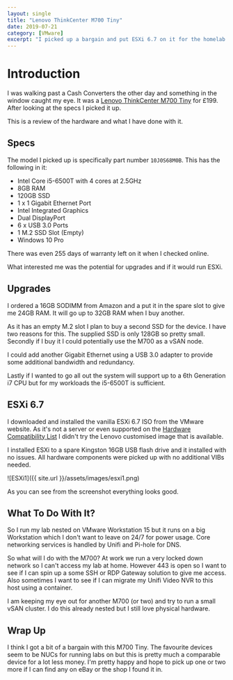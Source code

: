 ```yaml
---
layout: single
title: "Lenovo ThinkCenter M700 Tiny"
date: 2019-07-21
category: [VMware]
excerpt: "I picked up a bargain and put ESXi 6.7 on it for the homelab. Is it worth it?"
---
```

# Introduction

I was walking past a Cash Converters the other day and something in the window caught my eye. It was a [Lenovo ThinkCenter M700 Tiny](https://www.lenovo.com/gb/en/desktops-and-all-in-ones/thinkcentre/m-series-tiny/M700-Tiny/p/11TC1MTM700) for £199. After looking at the specs I picked it up.

This is a review of the hardware and what I have done with it.

## Specs

The model I picked up is specifically part number `10J0S68M0B`. This has the following in it:

* Intel Core i5-6500T with 4 cores at 2.5GHz
* 8GB RAM
* 120GB SSD
* 1 x 1 Gigabit Ethernet Port
* Intel Integrated Graphics
* Dual DisplayPort
* 6 x USB 3.0 Ports
* 1 M.2 SSD Slot (Empty)
* Windows 10 Pro

There was even 255 days of warranty left on it when I checked online.

What interested me was the potential for upgrades and if it would run ESXi.

## Upgrades

I ordered a 16GB SODIMM from Amazon and a put it in the spare slot to give me 24GB RAM. It will go up to 32GB RAM when I buy another.

As it has an empty M.2 slot I plan to buy a second SSD for the device. I have two reasons for this. The supplied SSD is only 128GB so pretty small. Secondly if I buy it I could potentially use the M700 as a vSAN node.

I could add another Gigabit Ethernet using a USB 3.0 adapter to provide some additional bandwidth and redundancy.

Lastly if I wanted to go all out the system will support up to a 6th Generation i7 CPU but for my workloads the i5-6500T is sufficient.

## ESXi 6.7

I downloaded and installed the vanilla ESXi 6.7 ISO from the VMware website. As it's not a server or even supported on the [Hardware Compatibility List](https://www.vmware.com/resources/compatibility/search.php) I didn't try the Lenovo customised image that is available.

I installed ESXi to a spare Kingston 16GB USB flash drive and it installed with no issues. All hardware components were picked up with no additional VIBs needed.

![ESXi1]({{ site.url }}/assets/images/esxi1.png)

As you can see from the screenshot everything looks good.

## What To Do With It?

So I run my lab nested on VMware Workstation 15 but it runs on a big Workstation which I don't want to leave on 24/7 for power usage. Core networking services is handled by Unifi and Pi-hole for DNS.

So what will I do with the M700? At work we run a very locked down network so I can't access my lab at home. However 443 is open so I want to see if I can spin up a some SSH or RDP Gateway solution to give me access. Also sometimes I want to see if I can migrate my Unifi Video NVR to this host using a container.

I am keeping my eye out for another M700 (or two) and try to run a small vSAN cluster. I do this already nested but I still love physical hardware.

## Wrap Up

I think I got a bit of a bargain with this M700 Tiny. The favourite devices seem to be NUCs for running labs on but this is pretty much a comparable device for a lot less money. I'm pretty happy and hope to pick up one or two more if I can find any on eBay or the shop I found it in.
